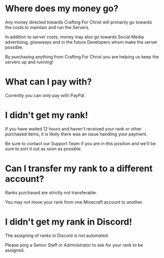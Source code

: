 # Where does my money go?
Any money directed towards Crafting For Christ will primarily go towards the costs to maintain and run the Servers. 

In addition to server costs, money may also go towards Social Media advertising, giveaways and in the future Developers whom make the server possible.

By purchasing anything from Crafting For Christ you are helping us keep the servers up and running!

# What can I pay with?
Currently you can only pay with PayPal.

# I didn't get my rank!
If you have waited 12 hours and haven't received your rank or other purchased items, it is likely there was an issue handling your payment.

Be sure to contact our Support Team if you are in this position and we'll be sure to sort it out as soon as possible.

# Can I transfer my rank to a different account?
Ranks purchased are strictly not transferable.

You may not move your rank from one Minecraft account to another.

# I didn't get my rank in Discord!
The assigning of ranks in Discord is not automated.

Please ping a Senior Staff or Administrator to ask for your rank to be assigned.